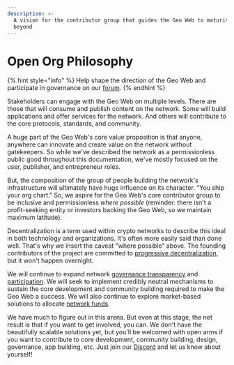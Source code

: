 ```yaml
---
description: >-
  A vision for the contributor group that guides the Geo Web to maturity and
  beyond
---
```


# Open Org Philosophy

{% hint style="info" %}
Help shape the direction of the Geo Web and participate in governance on our [forum](https://forum.geoweb.network/).
{% endhint %}

Stakeholders can engage with the Geo Web on multiple levels. There are those that will consume and publish content on the network. Some will build applications and offer services for the network. And others will contribute to the core protocols, standards, and community.

A huge part of the Geo Web's core value proposition is that anyone, anywhere can innovate and create value on the network without gatekeepers. So while we've described the network as a permissionless public good throughout this documentation, we've mostly focused on the user, publisher, and entrepreneur roles.&#x20;

But, the composition of the group of people building the network's infrastructure will ultimately have huge influence on its character. "You ship your org chart." So, we aspire for the Geo Web's core contributor group to be inclusive and permissionless _where possible_ (reminder: there isn't a profit-seeking entity or investors backing the Geo Web, so we maintain maximum latitude).

Decentralization is a term used within crypto networks to describe this ideal in both technology and organizations. It's often more easily said than done well. That's why we insert the caveat "where possible" above. The founding contributors of the project are committed to [progressive decentralization](https://a16z.com/2020/01/09/progressive-decentralization-crypto-product-management/), but it won't happen overnight.

We will continue to expand network [governance transparency](geo-web-dao.md) and [participation](https://forum.geoweb.network/). We will seek to implement credibly neutral mechanisms to sustain the core development and community building required to make the Geo Web a success. We will also continue to explore market-based solutions to allocate [network funds](../concepts/network-funds.md).

We have much to figure out in this arena. But even at this stage, the net result is that if you want to get involved, you can. We don't have the beautifully scalable solutions yet, but you'll be welcomed with open arms if you want to contribute to core development, community building, design, governance, app building, etc. Just join our [Discord](https://discord.com/invite/reXgPru7ck) and let us know about yourself!



&#x20;
